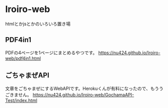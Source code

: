# Iroiro-web
htmlとかjsとかのいろいろ置き場

## PDF4in1
PDFの4ページを1ページにまとめるやつです。
https://nu424.github.io/Iroiro-web/pdf4in1.html

## ごちゃまぜAPI
文章をごちゃまぜにするWebAPIです。Herokuくんが有料になったので、もううごきません。
https://nu424.github.io/Iroiro-web/GochamaAPI-Test/index.html
